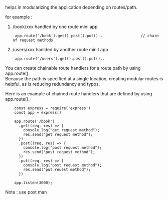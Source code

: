 helps in modularizing the application depending on routes/path.

for example : 

1. /book/xxx handled by one route mini app

        app.route('/book').get().post().put()..                 // chain of request methods
        
2. /users/xxx hanlded by another route minit app

        app.route('/users').get().post().put()..
        
You can create chainable route handlers for a route path by using app.route().  
Because the path is specified at a single location, creating modular routes is helpful, as is reducing redundancy and typos. 

Here is an example of chained route handlers that are defined by using app.route().

        const express = require('express')
        const app = express()

        app.route('/book')
          .get((req, res) => {
            console.log("get request method");
            res.send("get request method");
          })
          .post((req, res) => {
            console.log("post request method");
            res.send("post request method");
          })
          .put((req, res) => {
            console.log("post request method");
            res.send("put reuest method");
          })

        app.listen(3000);
        
Note : use post man        
